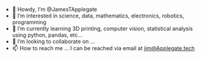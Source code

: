 - 👋 Howdy, I’m @JamesTApplegate
- 👀 I’m interested in science, data, mathematics, electronics, robotics, programming
- 🌱 I’m currently learning 3D printing, computer vision, statistical analysis using python, pandas, etc... 
- 💞️ I’m looking to collaborate on ...
- 📫 How to reach me ... I can be reached via email at jim@Applegate.tech

<!---
JamesTApplegate/JamesTApplegate is a ✨ special ✨ repository because its `README.md` (this file) appears on your GitHub profile.
You can click the Preview link to take a look at your changes.
--->
